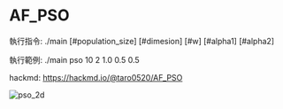 # AF_PSO

執行指令: ./main [#population_size] [#dimesion] [#w] [#alpha1] [#alpha2]

執行範例: ./main pso 10 2 1.0 0.5 0.5

hackmd: https://hackmd.io/@taro0520/AF_PSO

![pso_2d](https://user-images.githubusercontent.com/54659199/170707937-e147d1e6-eb2c-4536-8c21-b15f4b391af5.gif)
